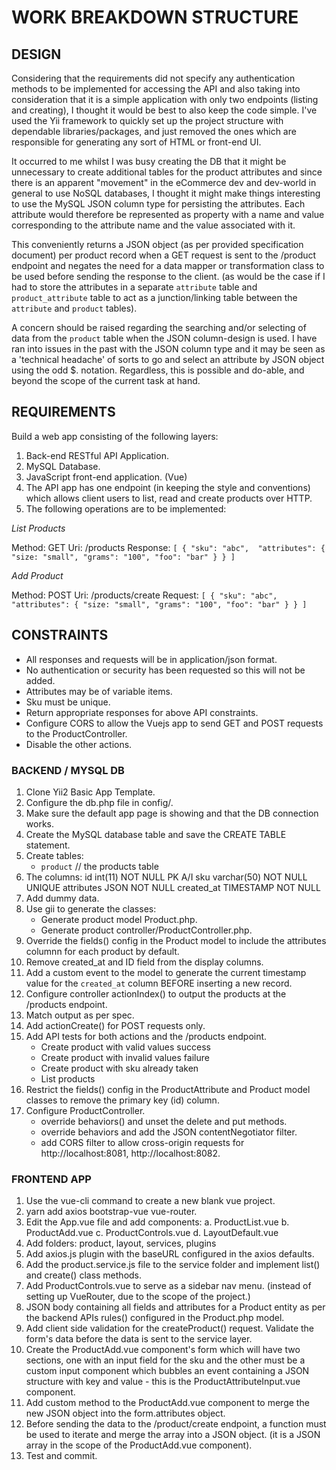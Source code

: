 # WORK BREAKDOWN STRUCTURE 

## DESIGN

Considering that the requirements did not specify any authentication methods to be implemented for accessing the API and also taking into consideration that it is a simple application with only two endpoints (listing and creating), I thought it would be best to also keep the code simple. I've used the Yii framework to quickly set up the project structure with dependable libraries/packages, and just removed the ones which are responsible for generating any sort of HTML or front-end UI. 

It occurred to me whilst I was busy creating the DB that it might be unnecessary to create additional tables for the product attributes and since there is an apparent "movement" in the eCommerce dev and dev-world in general to use NoSQL databases, I thought it might make things interesting to use the MySQL JSON column type for persisting the attributes. Each attribute would therefore be represented as property with a name and value corresponding to the attribute name and the value associated with it. 

This conveniently returns a JSON object (as per provided specification document) per product record when a GET request is sent to the /product endpoint and negates the need for a data mapper or transformation class to be used before sending the response to the client. (as would be the case if I had to store the attributes in a separate `attribute` table and `product_attribute` table to act as a junction/linking table between the `attribute` and `product` tables).

A concern should be raised regarding the searching and/or selecting of data from the `product` table when the JSON column-design is used. I have ran into issues in the past with the JSON column type and it may be seen as a 'technical headache' of sorts to go and select an attribute by JSON object using the odd $. notation. Regardless, this is possible and do-able, and beyond the scope of the current task at hand. 


## REQUIREMENTS

Build a web app consisting of the following layers:

1. Back-end RESTful API Application.
2. MySQL Database.
3. JavaScript front-end application. (Vue)
4. The API app has one endpoint (in keeping the style and conventions) which allows client users to list, read and create products over HTTP. 
5. The following operations are to be implemented:

_List Products_

Method: GET
Uri: /products
Response: 
`
   [
       {
          "sku": "abc", 
          "attributes": {
            "size: "small",
            "grams": "100",
            "foo": "bar"
          }
       }
   ]
  `
  
_Add Product_

Method: POST
Uri: /products/create
Request: 
`
   [
       {
          "sku": "abc", 
          "attributes": {
            "size: "small",
            "grams": "100",
            "foo": "bar"
          }
       }
   ]
  ` 

## CONSTRAINTS

- All responses and requests will be in application/json format.
- No authentication or security has been requested so this will not be added.
- Attributes may be of variable items.
- Sku must be unique.
- Return appropriate responses for above API constraints.
- Configure CORS to allow the Vuejs app to send GET and POST requests to the ProductController.
- Disable the other actions.

### BACKEND / MYSQL DB

1.  Clone Yii2 Basic App Template.
2.  Configure the db.php file in config/.
3.  Make sure the default app page is showing and that the DB connection works. 
4.  Create the MySQL database table and save the CREATE TABLE statement.
5.  Create tables:
     - `product`                 // the products table 
6.  The columns:
     id int(11) NOT NULL PK A/I
     sku varchar(50) NOT NULL UNIQUE
     attributes JSON NOT NULL
     created_at TIMESTAMP NOT NULL
7.  Add dummy data. 
8.  Use gii to generate the classes:
    - Generate product model Product.php. 
    - Generate product controller/ProductController.php. 
9.  Override the fields() config in the Product model to include the attributes columnn for each product by default.
10. Remove created_at and ID field from the display columns.
11. Add a custom event to the model to generate the current timestamp value for the `created_at` column BEFORE inserting a new record.
11. Configure controller actionIndex() to output the products at the /products endpoint.
12. Match output as per spec. 
13. Add actionCreate() for POST requests only.
14. Add API tests for both actions and the /products endpoint.
    - Create product with valid values success
    - Create product with invalid values failure
    - Create product with sku already taken
    - List products 
15. Restrict the fields() config in the ProductAttribute and Product model classes to remove the primary key (id) column. 
16. Configure ProductController.
    - override behaviors() and unset the delete and put methods.
    - override behaviors and add the JSON contentNegotiator filter.
    - add CORS filter to allow cross-origin requests for http://localhost:8081, http://localhost:8082.


### FRONTEND APP

1.  Use the vue-cli command to create a new blank vue project.
2.  yarn add axios bootstrap-vue vue-router.
3.  Edit the App.vue file and add components:
      a. ProductList.vue
      b. ProductAdd.vue
      c. ProductControls.vue
      d. LayoutDefault.vue
5.  Add folders: product, layout, services, plugins
6.  Add axios.js plugin with the baseURL configured in the axios defaults.
7.  Add the product.service.js file to the service folder and implement list() and create() class methods.
8.  Add ProductControls.vue to serve as a sidebar nav menu. (instead of setting up VueRouter, due to the scope of the project.)
9.  JSON body containing all fields and attributes for a Product entity as per the backend APIs rules() configured in the Product.php model.
10. Add client side validation for the createProduct() request. Validate the form's data before the data is sent to the service layer.  
11. Create the ProductAdd.vue component's form which will have two sections, one with an input field for the sku and the other must be a 
    custom input component which bubbles an event containing a JSON structure with key and value - this is the ProductAttributeInput.vue 
    component. 
12. Add custom method to the ProductAdd.vue component to merge the new JSON object into the form.attributes object. 
13. Before sending the data to the /product/create endpoint, a function must be used to iterate and merge the array into a JSON object. 
    (it is a JSON array in the scope of the ProductAdd.vue component).
14. Test and commit. 

